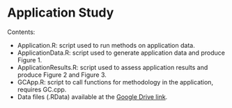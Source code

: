 # Application Study

Contents:
- Application.R: script used to run methods on application data.
- ApplicationData.R: script used to generate application data and produce Figure 1.
- ApplicationResults.R: script used to assess application results and produce Figure 2 and Figure 3.
- GCApp.R: script to call functions for methodology in the application, requires GC.cpp.
- Data files (.RData) available at the [Google Drive link](https://drive.google.com/drive/u/1/folders/1EeUq1lMNhkleY2QdhjoV5d3k551mn59U).
